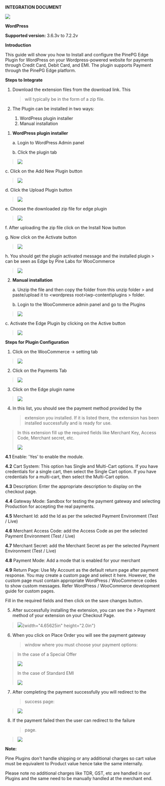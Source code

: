 **INTEGRATION DOCUMENT**

![](./Readme%20doc/image14.png)

**WordPress**

**Supported version:** 3.6.3v to 7.2.2v

**Introduction**

This guide will show you how to Install and configure the PinePG Edge
Plugin for WordPress on your Wordpress-powered website for payments
through Credit Card, Debit Card, and EMI. The plugin supports Payment
through the PinePG Edge platform.

**Steps to Integrate**

1.  Download the extension files from the download link. This
    > will typically be in the form of a zip file.

2.  The Plugin can be installed in two ways:

    1)  WordPress plugin installer
    2)  Manual installation

1)  **WordPress plugin installer**

    a.  Login to WordPress Admin panel

    b.  Click the plugin tab

> ![](./Readme%20doc/image10.png)

c.  Click on the Add New Plugin button

> ![](./Readme%20doc/image12.png)

d.  Click the Upload Plugin button

> ![](./Readme%20doc/image7.png)

e.  Choose the downloaded zip file for edge plugin

> ![](./Readme%20doc/image4.png)

f.  After uploading the zip file click on the Install Now button

g.  Now click on the Activate button

> ![](./Readme%20doc/image11.png)

h.  You should get the plugin activated message and the installed plugin
    > can be seen as Edge by Pine Labs for WooCommerce

> ![](./Readme%20doc/image8.png)

2)  **Manual installation**

    a.  Unzip the file and then copy the folder from this unzip folder
        > and paste/upload it to \<wordpress root\>\\wp-content\\plugins
        > folder.

    b.  Login to the WooCommerce admin panel and go to the Plugins

> ![](./Readme%20doc/image10.png)

c.  Activate the Edge Plugin by clicking on the Active button

> ![](./Readme%20doc/image15.png)

**Steps for Plugin Configuration**

1.  Click on the WooCommerce -\> setting tab

> ![](./Readme%20doc/image3.png)

2.  Click on the Payments Tab

> ![](./Readme%20doc/image1.png)

3.  Click on the Edge plugin name

> ![](./Readme%20doc/image17.png)

4.  In this list, you should see the payment method provided by the
    > extension you installed. If it is listed there, the extension has
    > been installed successfully and is ready for use.

> In this extension fill up the required fields like Merchant Key,
> Access Code, Merchant secret, etc.
>
> ![](./Readme%20doc/image18.png)

**4.1** Enable: 'Yes' to enable the module.

**4.2** Cart System: This option has Single and Multi-Cart options. If
you have credentials for a single cart, then select the Single Cart
option. If you have credentials for a multi-cart, then select the
Multi-Cart option.

**4.3** Description: Enter the appropriate description to display on the
checkout page.

**4.4** Gateway Mode: Sandbox for testing the payment gateway and
selecting Production for accepting the real payments.

**4.5** Merchant Id: add the Id as per the selected Payment Environment
(Test / Live)

**4.6** Merchant Access Code: add the Access Code as per the selected
Payment Environment (Test / Live)

**4.7** Merchant Secret: add the Merchant Secret as per the selected
Payment Environment (Test / Live)

**4.8** Payment Mode: Add a mode that is enabled for your merchant

**4.9** Return Page: Use My Account as the default return page after
payment response. You may create a custom page and select it here.
However, the custom page must contain appropriate WordPress /
WooCommerce codes to show custom messages. Refer WordPress / WooCommerce
development guide for custom pages.

Fill in the required fields and then click on the save changes button.

5.   After successfully installing the extension, you can see the
    > Payment method of your extension on your Checkout Page.

> ![](./image13.png){width="4.65625in" height="2.0in"}

6.  When you click on Place Order you will see the payment gateway
    > window where you must choose your payment options:

> In the case of a Special Offer
>
> ![](./Readme%20doc/image5.png)
>
> In the case of Standard EMI
>
> ![](./Readme%20doc/image2.png)

7.  After completing the payment successfully you will redirect to the
    > success page:

> ![](./Readme%20doc/image9.png)

8.  If the payment failed then the user can redirect to the failure
    > page.

> ![](./Readme%20doc/image16.png)

**Note:**

Pine Plugins don't handle shipping or any additional charges so cart
value must be equivalent to Product value hence take the same
internally.

Please note no additional charges like TDR, GST, etc are handled in our
Plugins and the same need to be manually handled at the merchant end.
